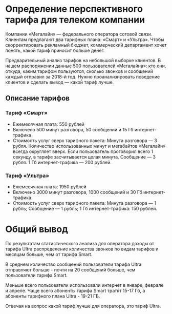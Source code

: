 # Определение перспективного тарифа для телеком компании
Компании «Мегалайн» — федерального оператора сотовой связи. Клиентам предлагают два тарифных плана: «Смарт» и «Ультра». Чтобы скорректировать рекламный бюджет, коммерческий департамент хочет понять, какой тариф приносит больше денег.

Предварительный анализ тарифов на небольшой выборке клиентов. В нашем распоряжении данные 500 пользователей «Мегалайна»: кто они, откуда, каким тарифом пользуются, сколько звонков и сообщений каждый отправил за 2018-й год. Нужно проанализировать поведение клиентов и сделать вывод — какой тариф лучше.

## Описание тарифов

### Тариф «Смарт»
* Ежемесячная плата: 550 рублей
* Включено 500 минут разговора, 50 сообщений и 15 Гб интернет-трафика
* Стоимость услуг сверх тарифного пакета: Минута разговора — 3 рубля. Количество использованных минут и мегабайтов «Мегалайн» всегда округляет вверх. Если пользователь проговорил всего 1 секунду, в тарифе засчитывается целая минута. Сообщение — 3 рубля. 1 Гб интернет-трафика — 200 рублей.

### Тариф «Ультра»
* Ежемесячная плата: 1950 рублей
* Включено 3000 минут разговора, 1000 сообщений и 30 Гб интернет-трафика
* Стоимость услуг сверх тарифного пакета: Минута разговора — 1 рубль; Сообщение — 1 рубль; 1 Гб интернет-трафика: 150 рублей.

# Общий вывод

По результатам статистического анализа для оператора доходы от тарифа Ultra распределение количества звонков по видам тарифов и месяцам больше, чем от тарифа Smart.

В среднем количество сообщений пользователи тарифа Ultra отправляют больше - почти на 20 сообщений больше, чем пользователи тарифа Smart. 

Меньше всего пользователи использовали интернет в январе, феврале и апреле. Чаще всего абоненты тарифа Smart тратят 15-17 Гб, а абоненты тарифного плана Ultra - 19-21 ГБ. 

Отвечая на вопрос какой тариф лучше для оператора, это тариф Ultra.
